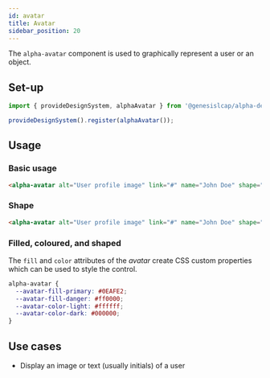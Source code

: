 ```yaml
---
id: avatar
title: Avatar
sidebar_position: 20
---
```


The `alpha-avatar` component is used to graphically represent a user or an object.

## Set-up

```ts
import { provideDesignSystem, alphaAvatar } from '@genesislcap/alpha-design-system';

provideDesignSystem().register(alphaAvatar());
```

## Usage

### Basic usage

```html live
<alpha-avatar alt="User profile image" link="#" name="John Doe" shape="circle" fill="accent-primary"></alpha-avatar>
```

### Shape

```html live
<alpha-avatar alt="User profile image" link="#" name="John Doe" shape="circle" fill="accent-primary" shape="square"></alpha-avatar>
```

### Filled, coloured, and shaped

The `fill` and `color` attributes of the _avatar_ create CSS custom properties which can be used to style the control.

```css
alpha-avatar {
  --avatar-fill-primary: #0EAFE2;
  --avatar-fill-danger: #ff0000;
  --avatar-color-light: #ffffff;
  --avatar-color-dark: #000000;
}
```

## Use cases

* Display an image or text (usually initials) of a user
